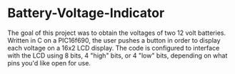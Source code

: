 # Battery-Voltage-Indicator
The goal of this project was to obtain the voltages of two 12 volt batteries. 
Written in C on a PIC16f690, the user pushes a button in order to display each voltage on
a 16x2 LCD display. The code is configured to interface with the LCD
using 8 bits, 4 "high" bits, or 4 "low" bits, depending on what pins
you'd like open for use.
